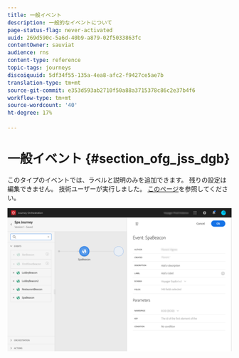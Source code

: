 ```yaml
---
title: 一般イベント
description: 一般的なイベントについて
page-status-flag: never-activated
uuid: 269d590c-5a6d-40b9-a879-02f5033863fc
contentOwner: sauviat
audience: rns
content-type: reference
topic-tags: journeys
discoiquuid: 5df34f55-135a-4ea8-afc2-f9427ce5ae7b
translation-type: tm+mt
source-git-commit: e353d593ab2710f50a88a3715378c86c2e37b4f6
workflow-type: tm+mt
source-wordcount: '40'
ht-degree: 17%

---
```



# 一般イベント {#section_ofg_jss_dgb}

このタイプのイベントでは、ラベルと説明のみを追加できます。 残りの設定は編集できません。 技術ユーザーが実行しました。 [このページ](../event/about-events.md)を参照してください。

![](../assets/general-events.png)
